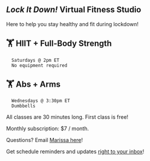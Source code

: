 ## _Lock It Down!_ Virtual Fitness Studio

Here to help you stay healthy and fit during lockdown!

## 🏋 HIIT + Full-Body Strength 
      Saturdays @ 2pm ET
      No equipment required

## 🏋 Abs + Arms
      Wednesdays @ 3:30pm ET
      Dumbbells
     
All classes are 30 minutes long. First class is free! 

Monthly subscription: $7 / month.

Questions? Email <a href="mailto: gone.incognita@gmail.com">Marissa here</a>!

Get schedule reminders and updates <a href="https://92de92d7.sibforms.com/serve/MUIEAOY4vhOilzi3juOZdrzVgdkAQvRrGkF0ZZQsO-gWlyDXHzcZuqsp2hdms624oRMI4Dx5fZP3SWCKbw-4U2rdRpVMbzwAysiRnrwW4Hhjzzlcbs5noAUi2H4EdasDRvZczpgb18tQVSOk6dF-wNTi90FaSrTJ62KzBfzEW0cMVfBzwaNt1F9UgAtjb8urmz1EXCwYq75kkEsK" target="_blank">right to your inbox</a>!
